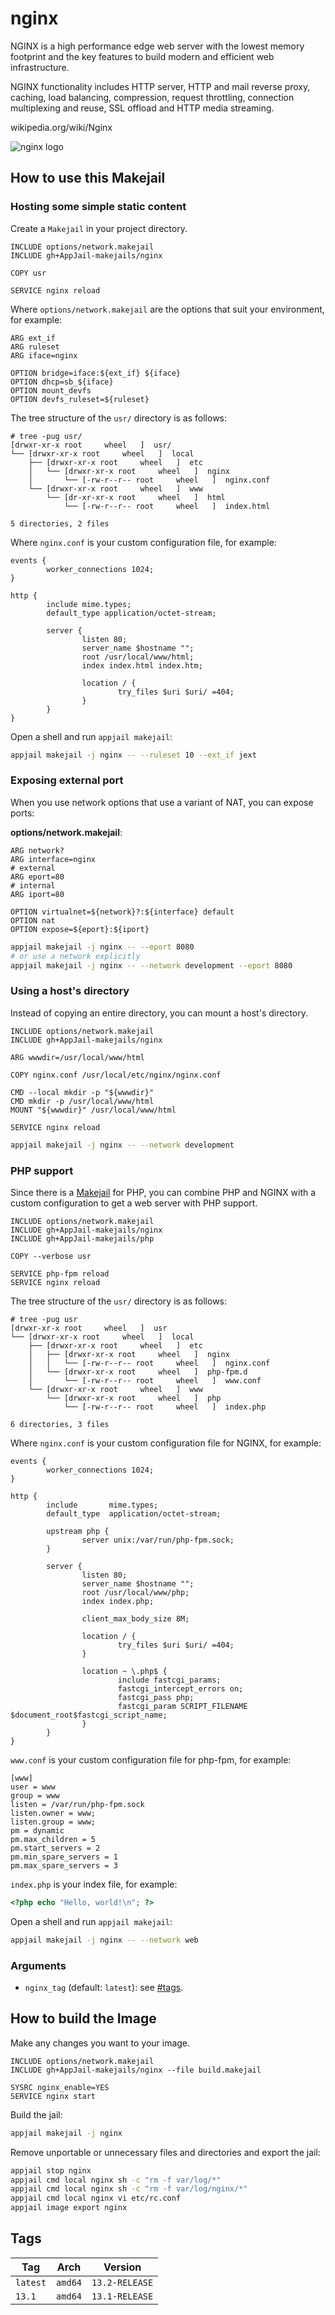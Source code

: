 # nginx

NGINX is a high performance edge web server with the lowest memory footprint and the key features to build modern and efficient web infrastructure.

NGINX functionality includes HTTP server, HTTP and mail reverse proxy, caching, load balancing, compression, request throttling, connection multiplexing and reuse, SSL offload and HTTP media streaming.

wikipedia.org/wiki/Nginx

![nginx logo](https://upload.wikimedia.org/wikipedia/commons/thumb/c/c5/Nginx_logo.svg/120px-Nginx_logo.svg.png)

## How to use this Makejail

### Hosting some simple static content

Create a `Makejail` in your project directory.

```
INCLUDE options/network.makejail
INCLUDE gh+AppJail-makejails/nginx

COPY usr

SERVICE nginx reload
```

Where `options/network.makejail` are the options that suit your environment, for example:

```
ARG ext_if
ARG ruleset
ARG iface=nginx

OPTION bridge=iface:${ext_if} ${iface}
OPTION dhcp=sb_${iface}
OPTION mount_devfs
OPTION devfs_ruleset=${ruleset}
```

The tree structure of the `usr/` directory is as follows:

```
# tree -pug usr/
[drwxr-xr-x root     wheel   ]  usr/
└── [drwxr-xr-x root     wheel   ]  local
    ├── [drwxr-xr-x root     wheel   ]  etc
    │   └── [drwxr-xr-x root     wheel   ]  nginx
    │       └── [-rw-r--r-- root     wheel   ]  nginx.conf
    └── [drwxr-xr-x root     wheel   ]  www
        └── [dr-xr-xr-x root     wheel   ]  html
            └── [-rw-r--r-- root     wheel   ]  index.html

5 directories, 2 files
```

Where `nginx.conf` is your custom configuration file, for example:

```
events {
        worker_connections 1024;
}

http {
        include mime.types;
        default_type application/octet-stream;

        server {
                listen 80;
                server_name $hostname "";
                root /usr/local/www/html;
                index index.html index.htm;

                location / {
                        try_files $uri $uri/ =404;
                }
        }
}
```

Open a shell and run `appjail makejail`:

```sh
appjail makejail -j nginx -- --ruleset 10 --ext_if jext
```

### Exposing external port

When you use network options that use a variant of NAT, you can expose ports:

**options/network.makejail**:

```
ARG network?
ARG interface=nginx
# external
ARG eport=80
# internal
ARG iport=80

OPTION virtualnet=${network}?:${interface} default
OPTION nat
OPTION expose=${eport}:${iport}
```

```sh
appjail makejail -j nginx -- --eport 8080
# or use a network explicitly
appjail makejail -j nginx -- --network development --eport 8080
```

### Using a host's directory

Instead of copying an entire directory, you can mount a host's directory.

```
INCLUDE options/network.makejail
INCLUDE gh+AppJail-makejails/nginx

ARG wwwdir=/usr/local/www/html

COPY nginx.conf /usr/local/etc/nginx/nginx.conf

CMD --local mkdir -p "${wwwdir}"
CMD mkdir -p /usr/local/www/html
MOUNT "${wwwdir}" /usr/local/www/html

SERVICE nginx reload
```

```sh
appjail makejail -j nginx -- --network development
```

### PHP support

Since there is a [Makejail](https://github.com/AppJail-makejails/php) for PHP, you can combine PHP and NGINX with a custom configuration to get a web server with PHP support.

```
INCLUDE options/network.makejail
INCLUDE gh+AppJail-makejails/nginx
INCLUDE gh+AppJail-makejails/php

COPY --verbose usr

SERVICE php-fpm reload
SERVICE nginx reload
```

The tree structure of the `usr/` directory is as follows:

```
# tree -pug usr
[drwxr-xr-x root     wheel   ]  usr
└── [drwxr-xr-x root     wheel   ]  local
    ├── [drwxr-xr-x root     wheel   ]  etc
    │   ├── [drwxr-xr-x root     wheel   ]  nginx
    │   │   └── [-rw-r--r-- root     wheel   ]  nginx.conf
    │   └── [drwxr-xr-x root     wheel   ]  php-fpm.d
    │       └── [-rw-r--r-- root     wheel   ]  www.conf
    └── [drwxr-xr-x root     wheel   ]  www
        └── [drwxr-xr-x root     wheel   ]  php
            └── [-rw-r--r-- root     wheel   ]  index.php

6 directories, 3 files
```

Where `nginx.conf` is your custom configuration file for NGINX, for example:

```
events {
        worker_connections 1024;
}

http {
        include       mime.types;
        default_type  application/octet-stream;

        upstream php {
                server unix:/var/run/php-fpm.sock;
        }

        server {
                listen 80;
                server_name $hostname "";
                root /usr/local/www/php;
                index index.php;

                client_max_body_size 8M;

                location / {
                        try_files $uri $uri/ =404;
                }

                location ~ \.php$ {
                        include fastcgi_params;
                        fastcgi_intercept_errors on;
                        fastcgi_pass php;
                        fastcgi_param SCRIPT_FILENAME $document_root$fastcgi_script_name;
                }
        }
}
```

`www.conf` is your custom configuration file for php-fpm, for example:

```
[www]
user = www
group = www
listen = /var/run/php-fpm.sock
listen.owner = www;
listen.group = www;
pm = dynamic
pm.max_children = 5
pm.start_servers = 2
pm.min_spare_servers = 1
pm.max_spare_servers = 3
```

`index.php` is your index file, for example:

```php
<?php echo "Hello, world!\n"; ?>
```

Open a shell and run `appjail makejail`:

```sh
appjail makejail -j nginx -- --network web
```

### Arguments

* `nginx_tag` (default: `latest`): see [#tags](#tags).

## How to build the Image

Make any changes you want to your image.

```
INCLUDE options/network.makejail
INCLUDE gh+AppJail-makejails/nginx --file build.makejail

SYSRC nginx_enable=YES
SERVICE nginx start
```

Build the jail:

```sh
appjail makejail -j nginx
```

Remove unportable or unnecessary files and directories and export the jail:

```sh
appjail stop nginx
appjail cmd local nginx sh -c "rm -f var/log/*"
appjail cmd local nginx sh -c "rm -f var/log/nginx/*"
appjail cmd local nginx vi etc/rc.conf
appjail image export nginx
```

## Tags

| Tag      | Arch     | Version        |
| -------- | -------- | -------------- |
| `latest` | `amd64`  | `13.2-RELEASE` |
| `13.1`   | `amd64`  | `13.1-RELEASE` |
